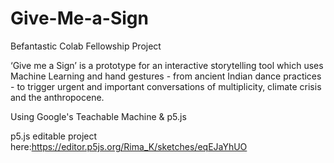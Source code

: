 # Give-Me-a-Sign
Befantastic Colab Fellowship Project

‘Give me a Sign’ is a prototype for an interactive storytelling tool which uses Machine Learning and hand gestures - from ancient Indian dance practices - to trigger urgent and important conversations of multiplicity, climate crisis and the anthropocene. 

Using Google's Teachable Machine & p5.js

p5.js editable project here:https://editor.p5js.org/Rima_K/sketches/eqEJaYhUO
